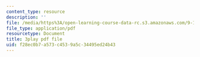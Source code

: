 ```yaml
---
content_type: resource
description: ''
file: /media/https%3A/open-learning-course-data-rc.s3.amazonaws.com/9-14-brain-structure-and-its-origins-spring-2014/f28ec0b7a573c4539a5c34495ed24b43_555111.pdf
file_type: application/pdf
resourcetype: Document
title: 3play pdf file
uid: f28ec0b7-a573-c453-9a5c-34495ed24b43
---
```

